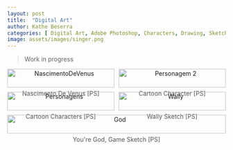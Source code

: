 ```yaml
---
layout: post
title:  "Digital Art"
author: Kathe Beserra
categories: [ Digital Art, Adobe Photoshop, Characters, Drawing, Sketch ]
image: assets/images/singer.png
---
```


> Work in progress

<div style="display: flex; flex-wrap: wrap; gap: 10px;">
  <figure style="flex: 1 1 calc(50% - 10px); text-align: center; margin: 0;">
    <img src="{{ site.baseurl }}/assets/images/venus.png" alt="NascimentoDeVenus" style="width: 100%; max-width: 600px;">
    <figcaption style="margin-top: 5px; font-size: 14px; color: #555;"> Nascimento De Venus [PS] </figcaption>
  </figure>
  <figure style="flex: 1 1 calc(50% - 10px); text-align: center; margin: 0;">
    <img src="{{ site.baseurl }}/assets/images/personagem2.png" alt="Personagem 2" style="width: 100%; max-width: 600px;">
    <figcaption style="margin-top: 5px; font-size: 14px; color: #555;">Cartoon Character [PS] </figcaption>
  </figure>
  <figure style="flex: 1 1 calc(50% - 10px); text-align: center; margin: 0;">
    <img src="{{ site.baseurl }}/assets/images/personagens.png" alt="Personagens" style="width: 100%; max-width: 600px;">
    <figcaption style="margin-top: 5px; font-size: 14px; color: #555;">Cartoon Characters [PS]</figcaption>
  </figure>
  <figure style="flex: 1 1 calc(50% - 10px); text-align: center; margin: 0;">
    <img src="{{ site.baseurl }}/assets/images/wally.png" alt="Wally" style="width: 100%; max-width: 800px;">
    <figcaption style="margin-top: 5px; font-size: 14px; color: #555;">Wally Sketch [PS] </figcaption>
  </figure>
  <figure style="flex: 1 1 calc(50% - 10px); text-align: center; margin: 0;">
    <img src="{{ site.baseurl }}/assets/images/god.png" alt="God" style="width: 100%; max-width: 600px;">
    <figcaption style="margin-top: 5px; font-size: 14px; color: #555;">You're God, Game Sketch [PS] </figcaption>
  </figure>
</div>

